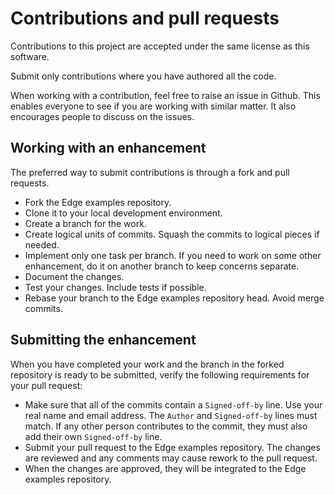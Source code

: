 # Contributions and pull requests

Contributions to this project are accepted under the same license as this
software.

Submit only contributions where you have authored all the code.

When working with a contribution, feel free to raise an issue in Github.
This enables everyone to see if you are working with similar matter. It also
encourages people to discuss on the issues.

## Working with an enhancement

The preferred way to submit contributions is through a fork and pull requests.

* Fork the Edge examples repository.
* Clone it to your local development environment.
* Create a branch for the work.
* Create logical units of commits. Squash the commits to logical pieces if
  needed.
* Implement only one task per branch. If you need to work on some other
  enhancement, do it on another branch to keep concerns separate.
* Document the changes.
* Test your changes. Include tests if possible.
* Rebase your branch to the Edge examples repository head. Avoid merge commits.

## Submitting the enhancement

When you have completed your work and the branch in the forked repository is
ready to be submitted, verify the following requirements for your pull request:

* Make sure that all of the commits contain a `Signed-off-by` line. Use your
  real name and email address. The `Author` and `Signed-off-by` lines must
  match. If any other person contributes to the commit, they must also add
  their own `Signed-off-by` line.
* Submit your pull request to the Edge examples repository. The changes are reviewed and
  any comments may cause rework to the pull request.
* When the changes are approved, they will be integrated to the Edge examples repository.
